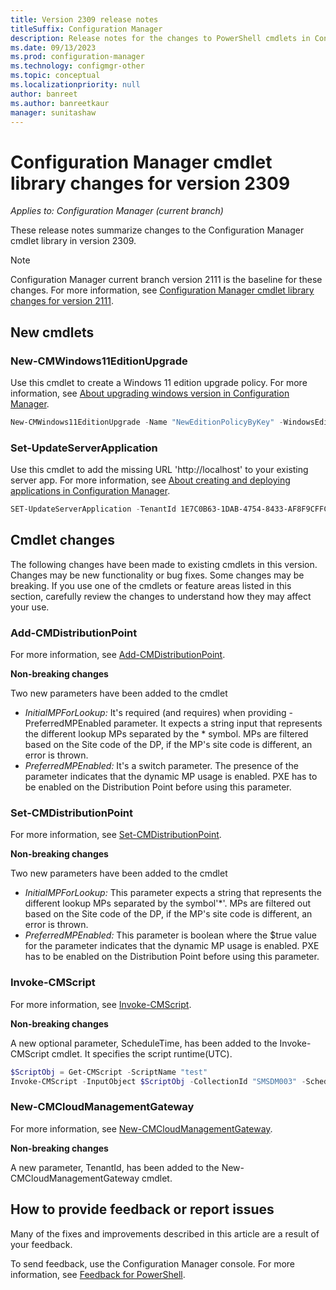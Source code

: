 ```yaml
---
title: Version 2309 release notes
titleSuffix: Configuration Manager
description: Release notes for the changes to PowerShell cmdlets in Configuration Manager version 2309.
ms.date: 09/13/2023
ms.prod: configuration-manager
ms.technology: configmgr-other
ms.topic: conceptual
ms.localizationpriority: null
author: banreet
ms.author: banreetkaur
manager: sunitashaw
---
```


# Configuration Manager cmdlet library changes for version 2309

*Applies to: Configuration Manager (current branch)*

These release notes summarize changes to the Configuration Manager cmdlet library in version 2309.

> [!NOTE]
> Configuration Manager current branch version 2111 is the baseline for these changes. For more information, see [Configuration Manager cmdlet library changes for version 2111](2111-release-notes.md).

<!--
## Module changes
 -->

## New cmdlets 

<!-- - [<cmdlet>](/powershell/module/configurationmanager/): -->
### New-CMWindows11EditionUpgrade

Use this cmdlet to create a Windows 11 edition upgrade policy. For more information, see [About upgrading windows version in Configuration Manager](/mem/configmgr/compliance/deploy-use/upgrade-windows-version).

```powershell
New-CMWindows11EditionUpgrade -Name "NewEditionPolicyByKey" -WindowsEdition Windows11Enterprise -ProductKey "123ab-cd456-789ef-2j3k4-0ghi1"
```
### Set-UpdateServerApplication
Use this cmdlet to add the missing URL 'http://localhost' to your existing server app. For more information, see [About creating and deploying applications in Configuration Manager](/mem/configmgr/apps/get-started/create-and-deploy-an-application).

```powershell
SET-UpdateServerApplication -TenantId 1E7C0B63-1DAB-4754-8433-AF8F9CFFCF38
```

## Cmdlet changes
The following changes have been made to existing cmdlets in this version. Changes may be new functionality or bug fixes. Some changes may be breaking. If you use one of the cmdlets or feature areas listed in this section, carefully review the changes to understand how they may affect your use.
<!-- CM Distrbution point cmdlets -->
### Add-CMDistributionPoint
For more information, see [Add-CMDistributionPoint](/powershell/module/configurationmanager/add-cmdistributionpoint).

**Non-breaking changes**

Two new parameters have been added to the cmdlet
 - _InitialMPForLookup:_ It's required (and requires) when providing -PreferredMPEnabled parameter. It expects a string input that represents the different lookup MPs separated by the * symbol. MPs are filtered based on the Site code of the DP, if the MP's site code is different, an error is thrown.
 - _PreferredMPEnabled:_ It's a switch parameter. The presence of the parameter indicates that the dynamic MP usage is enabled. PXE has to be enabled on the Distribution Point before using this parameter.

### Set-CMDistributionPoint
For more information, see [Set-CMDistributionPoint](/powershell/module/configurationmanager/set-cmdistributionpoint).

**Non-breaking changes**

Two new parameters have been added to the cmdlet
- _InitialMPForLookup:_ This parameter expects a string that represents the different lookup MPs separated by the symbol'*'. MPs are filtered out based on the Site code of the DP, if the MP's site code is different, an error is thrown.
- _PreferredMPEnabled:_ This parameter is boolean where the $true value for the parameter indicates that the dynamic MP usage is enabled. PXE has to be enabled on the Distribution Point before using this parameter.

### Invoke-CMScript
For more information, see [Invoke-CMScript](/powershell/module/configurationmanager/invoke-cmscript).

**Non-breaking changes**

A new optional parameter, ScheduleTime, has been added to the Invoke-CMScript cmdlet. It specifies the script runtime(UTC).
```powershell
$ScriptObj = Get-CMScript -ScriptName "test"
Invoke-CMScript -InputObject $ScriptObj -CollectionId "SMSDM003" -ScheduleTime "08/02/2023 07:35:00"
```
### New-CMCloudManagementGateway
For more information, see [New-CMCloudManagementGateway](/powershell/module/configurationmanager/new-cmcloudmanagementgateway).

**Non-breaking changes**

A new parameter, TenantId, has been added to the New-CMCloudManagementGateway cmdlet.  

## How to provide feedback or report issues

Many of the fixes and improvements described in this article are a result of your feedback.

To send feedback, use the Configuration Manager console. For more information, see [Feedback for PowerShell](/mem/configmgr/core/understand/product-feedback#feedback-for-powershell).
